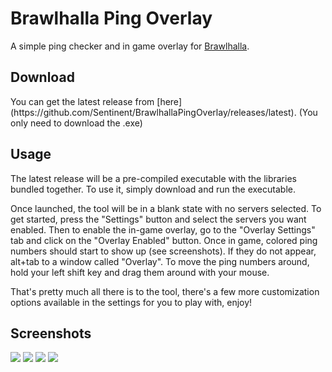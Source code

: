 # Brawlhalla Ping Overlay

A simple ping checker and in game overlay for [Brawlhalla](http://www.brawlhalla.com/).

<h2>Download</h2>
You can get the latest release from [here](https://github.com/Sentinent/BrawlhallaPingOverlay/releases/latest). (You only need to download the .exe)

<h2>Usage</h2>
The latest release will be a pre-compiled executable with the libraries bundled together. To use it, simply download and run the executable. 

Once launched, the tool will be in a blank state with no servers selected. To get started, press the "Settings" button and select the servers you want enabled. Then to enable the in-game overlay, go to the "Overlay Settings" tab and click on the "Overlay Enabled" button. Once in game, colored ping numbers should start to show up (see screenshots). If they do not appear, alt+tab to a window called "Overlay". To move the ping numbers around, hold your left shift key and drag them around with your mouse. 

That's pretty much all there is to the tool, there's a few more customization options available in the settings for you to play with, enjoy!

<h2>Screenshots</h2>
<img src=http://i.imgur.com/qQMK2KL.png /> <img src=http://i.imgur.com/afyTdUh.png /> <img src=http://i.imgur.com/AIimWSx.png /> <img src=http://i.imgur.com/7w1NeKI.jpg />

